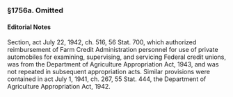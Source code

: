 ### §1756a. Omitted ###

#### **Editorial Notes** ####

Section, act July 22, 1942, ch. 516, 56 Stat. 700, which authorized reimbursement of Farm Credit Administration personnel for use of private automobiles for examining, supervising, and servicing Federal credit unions, was from the Department of Agriculture Appropriation Act, 1943, and was not repeated in subsequent appropriation acts. Similar provisions were contained in act July 1, 1941, ch. 267, 55 Stat. 444, the Department of Agriculture Appropriation Act, 1942.